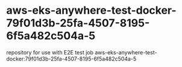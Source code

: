 # aws-eks-anywhere-test-docker-79f01d3b-25fa-4507-8195-6f5a482c504a-5
repository for use with E2E test job aws-eks-anywhere-test-docker:79f01d3b-25fa-4507-8195-6f5a482c504a-5
